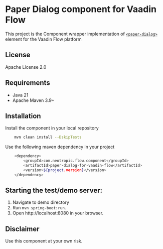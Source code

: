 # Paper Dialog component for Vaadin Flow

This project is the Component wrapper implementation of [`<paper-dialog>`](https://www.webcomponents.org/element/@polymer/paper-dialog) element
for the Vaadin Flow platform

## License

Apache License 2.0

## Requirements

- Java 21
- Apache Maven 3.9+

## Installation

Install the component in your local repository

```bash
    mvn clean install --DskipTests
```

Use the following maven dependency in your project

```bash
    <dependency>
        <groupId>com.neotropic.flow.component</groupId>
        <artifactId>paper-dialog-for-vaadin-flow</artifactId>
        <version>${project.version}</version>
    </dependency>
```

## Starting the test/demo server:

1. Navigate to demo directory
2. Run `mvn spring-boot:run`.
3. Open http://localhost:8080 in your browser.

## Disclaimer

Use this component at your own risk.